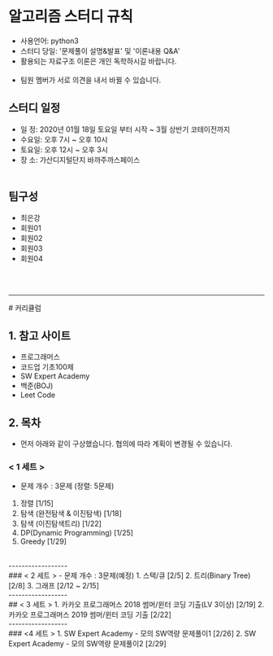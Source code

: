 # 알고리즘 스터디 규칙
- 사용언어: python3
- 스터디 당일: '문제풀이 설명&발표' 및 '이론내용 Q&A'
- 활용되는 자료구조 이론은 개인 독학하시길 바랍니다.
<br><br>
- 팀원 멤버가 서로 의견을 내서 바뀔 수 있습니다.

## 스터디 일정
* 일  정: 2020년 01월 18일 토요일 부터 시작 ~ 3월 상반기 코테이전까지
* 수요일: 오후 7시 ~ 오후 10시 
* 토요일: 오후 12시 ~ 오후 3시
* 장 소:  가산디지털단지 바까주까스페이스
<br><br>
## 팀구성
- 최은강
- 회원01
- 회원02
- 회원03
- 회원04

<br><br>
<hr>
# 커리큘럼

## 1. 참고 사이트
* 프로그래머스
* 코드업 기초100제
* SW Expert Academy
* 백준(BOJ)
* Leet Code


## 2. 목차
- 먼저 아래와 같이 구상했습니다. 협의에 따라 계획이 변경될 수 있습니다.

### < 1 세트 >
- 문제 개수 : 3문제 (정렬: 5문제)
1. 정렬 [1/15]
2. 탐색 (완전탐색 & 이진탐색) [1/18]
3. 탐색 (이진탐색트리) [1/22]
4. DP(Dynamic Programming) [1/25]
5. Greedy [1/29]
<br>
------------------
<br>
### < 2 세트 >
- 문제 개수 : 3문제(예정)
1. 스택/큐 [2/5]
2. 트리(Binary Tree) [2/8]
3. 그래프 [2/12 ~ 2/15]
<br>
------------------
<br>
## < 3 세트 > 
1. 카카오 프로그래머스 2018 썸머/윈터 코딩 기출(LV 3이상) [2/19]
2. 카카오 프로그래머스 2019 썸머/윈터 코딩 기출 [2/22]
<br>
------------------
<br>
### <4 세트 >
1. SW Expert Academy - 모의 SW역량 문제풀이1 [2/26]
2. SW Expert Academy - 모의 SW역량 문제풀이2 [2/29]

